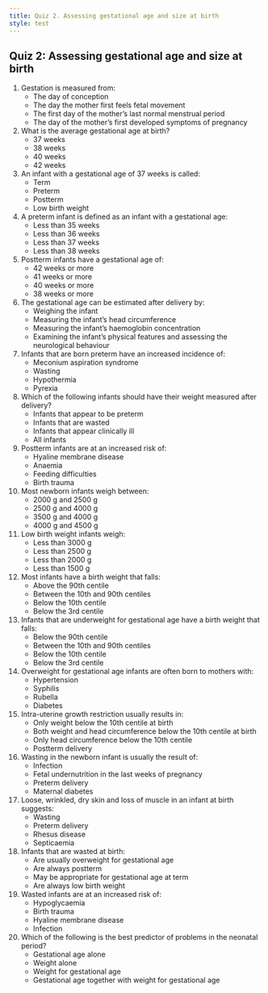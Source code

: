 ```yaml
---
title: Quiz 2. Assessing gestational age and size at birth
style: test
---
```


## Quiz 2: Assessing gestational age and size at birth

1.	Gestation is measured from:
	-	The day of conception
	-	The day the mother first feels fetal movement
	+	The first day of the mother’s last normal menstrual period
	-	The day of the mother’s first developed symptoms of pregnancy
2.	What is the average gestational age at birth?
	-	37 weeks
	-	38 weeks
	+	40 weeks
	-	42 weeks
3.	An infant with a gestational age of 37 weeks is called:
	+	Term
	-	Preterm
	-	Postterm
	-	Low birth weight
4.	A preterm infant is defined as an infant with a gestational age:
	-	Less than 35 weeks
	-	Less than 36 weeks
	+	Less than 37 weeks
	-	Less than 38 weeks
5.	Postterm infants have a gestational age of:
	+	42 weeks or more
	-	41 weeks or more
	-	40 weeks or more
	-	38 weeks or more
6.	The gestational age can be estimated after delivery by:
	-	Weighing the infant
	-	Measuring the infant’s head circumference
	-	Measuring the infant’s haemoglobin concentration
	+	Examining the infant’s physical features and assessing the neurological behaviour
7.	Infants that are born preterm have an increased incidence of:
	-	Meconium aspiration syndrome
	-	Wasting
	+	Hypothermia
	-	Pyrexia
8.	Which of the following infants should have their weight measured after delivery?
	-	Infants that appear to be preterm
	-	Infants that are wasted
	-	Infants that appear clinically ill
	+	All infants
9.	Postterm infants are at an increased risk of:
	-	Hyaline membrane disease
	-	Anaemia
	-	Feeding difficulties
	+	Birth trauma
10.	Most newborn infants weigh between:
	-	2000 g and 2500 g
	+	2500 g and 4000 g
	-	3500 g and 4000 g
	-	4000 g and 4500 g
11.	Low birth weight infants weigh:
	-	Less than 3000 g
	+	Less than 2500 g
	-	Less than 2000 g
	-	Less than 1500 g
12.	Most infants have a birth weight that falls:
	-	Above the 90th centile
	+	Between the 10th and 90th centiles
	-	Below the 10th centile
	-	Below the 3rd centile
13.	Infants that are underweight for gestational age have a birth weight that falls:
	-	Below the 90th centile
	-	Between the 10th and 90th centiles
	+	Below the 10th centile
	-	Below the 3rd centile
14.	Overweight for gestational age infants are often born to mothers with:
	-	Hypertension
	-	Syphilis
	-	Rubella
	+	Diabetes
15.	Intra-uterine growth restriction usually results in:
	-	Only weight below the 10th centile at birth
	+	Both weight and head circumference below the 10th centile at birth
	-	Only head circumference below the 10th centile
	-	Postterm delivery
16.	Wasting in the newborn infant is usually the result of:
	-	Infection
	+	Fetal undernutrition in the last weeks of pregnancy
	-	Preterm delivery
	-	Maternal diabetes
17.	Loose, wrinkled, dry skin and loss of muscle in an infant at birth suggests:
	+	Wasting
	-	Preterm delivery
	-	Rhesus disease
	-	Septicaemia
18.	Infants that are wasted at birth:
	-	Are usually overweight for gestational age
	-	Are always postterm
	+	May be appropriate for gestational age at term
	-	Are always low birth weight
19.	Wasted infants are at an increased risk of:
	+	Hypoglycaemia
	-	Birth trauma
	-	Hyaline membrane disease
	-	Infection
20.	Which of the following is the best predictor of problems in the neonatal period?
	-	Gestational age alone
	-	Weight alone
	-	Weight for gestational age
	+	Gestational age together with weight for gestational age
